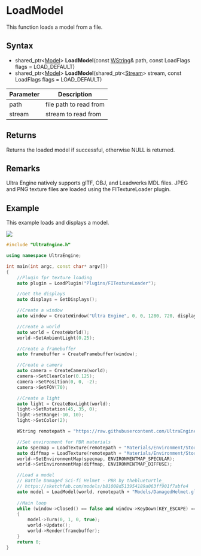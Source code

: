# LoadModel

This function loads a model from a file.

## Syntax

- shared_ptr<[Model](Model.md)\> **LoadModel**(const [WString](WString.md)& path, const LoadFlags flags = LOAD_DEFAULT)
- shared_ptr<[Model](Model.md)\> **LoadModel**(shared_ptr<[Stream](Stream.md)\> stream, const LoadFlags flags = LOAD_DEFAULT)

| Parameter | Description |
|---|---|
| path | file path to read from |
| stream | stream to read from |

## Returns

Returns the loaded model if successful, otherwise NULL is returned.

## Remarks

Ultra Engine natively supports glTF, OBJ, and Leadwerks MDL files. JPEG and PNG texture files are loaded using the FITextureLoader plugin.

## Example

This example loads and displays a model.

![](https://raw.githubusercontent.com/UltraEngine/Documentation/master/Images/loadmodel.jpg)

```c++
#include "UltraEngine.h"

using namespace UltraEngine;

int main(int argc, const char* argv[])
{
    //Plugin fpr texture loading
    auto plugin = LoadPlugin("Plugins/FITextureLoader");

    //Get the displays
    auto displays = GetDisplays();

    //Create a window
    auto window = CreateWindow("Ultra Engine", 0, 0, 1280, 720, displays[0], WINDOW_CENTER | WINDOW_TITLEBAR);

    //Create a world
    auto world = CreateWorld();
    world->SetAmbientLight(0.25);

    //Create a framebuffer
    auto framebuffer = CreateFramebuffer(window);

    //Create a camera
    auto camera = CreateCamera(world);
    camera->SetClearColor(0.125);
    camera->SetPosition(0, 0, -2);
    camera->SetFOV(70);

    //Create a light
    auto light = CreateBoxLight(world);
    light->SetRotation(45, 35, 0);
    light->SetRange(-10, 10);
    light->SetColor(2);

    WString remotepath = "https://raw.githubusercontent.com/UltraEngine/Documentation/master/Assets/";

    //Set environment for PBR materials
    auto specmap = LoadTexture(remotepath + "Materials/Environment/Storm/specular.dds");
    auto diffmap = LoadTexture(remotepath + "Materials/Environment/Storm/diffuse.dds");
    world->SetEnvironmentMap(specmap, ENVIRONMENTMAP_SPECULAR);
    world->SetEnvironmentMap(diffmap, ENVIRONMENTMAP_DIFFUSE);

    //Load a model
    // Battle Damaged Sci-fi Helmet - PBR by theblueturtle_
    // https://sketchfab.com/models/b81008d513954189a063ff901f7abfe4
    auto model = LoadModel(world, remotepath + "Models/DamagedHelmet.glb");
   
    //Main loop
    while (window->Closed() == false and window->KeyDown(KEY_ESCAPE) == false)
    {
        model->Turn(0, 1, 0, true);
        world->Update();
        world->Render(framebuffer);
    }
    return 0;
}
```
